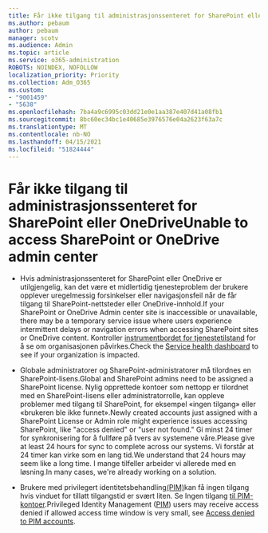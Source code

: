 ```yaml
---
title: Får ikke tilgang til administrasjonssenteret for SharePoint eller OneDrive
ms.author: pebaum
author: pebaum
manager: scotv
ms.audience: Admin
ms.topic: article
ms.service: o365-administration
ROBOTS: NOINDEX, NOFOLLOW
localization_priority: Priority
ms.collection: Adm_O365
ms.custom:
- "9001459"
- "5638"
ms.openlocfilehash: 7ba4a9c6995c03dd21e0e1aa387e407d41a08fb1
ms.sourcegitcommit: 8bc60ec34bc1e40685e3976576e04a2623f63a7c
ms.translationtype: MT
ms.contentlocale: nb-NO
ms.lasthandoff: 04/15/2021
ms.locfileid: "51824444"
---
```

# <a name="unable-to-access-sharepoint-or-onedrive-admin-center"></a><span data-ttu-id="a96c7-102">Får ikke tilgang til administrasjonssenteret for SharePoint eller OneDrive</span><span class="sxs-lookup"><span data-stu-id="a96c7-102">Unable to access SharePoint or OneDrive admin center</span></span>

- <span data-ttu-id="a96c7-103">Hvis administrasjonssenteret for SharePoint eller OneDrive er utilgjengelig, kan det være et midlertidig tjenesteproblem der brukere opplever uregelmessig forsinkelser eller navigasjonsfeil når de får tilgang til SharePoint-nettsteder eller OneDrive-innhold.</span><span class="sxs-lookup"><span data-stu-id="a96c7-103">If your SharePoint or OneDrive Admin center site is inaccessible or unavailable, there may be a temporary service issue where users experience intermittent delays or navigation errors when accessing SharePoint sites or OneDrive content.</span></span> <span data-ttu-id="a96c7-104">Kontroller [instrumentbordet for tjenestetilstand](https://admin.microsoft.com/AdminPortal/Home#/servicehealth) for å se om organisasjonen påvirkes.</span><span class="sxs-lookup"><span data-stu-id="a96c7-104">Check the [Service health dashboard](https://admin.microsoft.com/AdminPortal/Home#/servicehealth) to see if your organization is impacted.</span></span>

- <span data-ttu-id="a96c7-105">Globale administratorer og SharePoint-administratorer må tilordnes en SharePoint-lisens.</span><span class="sxs-lookup"><span data-stu-id="a96c7-105">Global and SharePoint admins need to be assigned a SharePoint license.</span></span> <span data-ttu-id="a96c7-106">Nylig opprettede kontoer som nettopp er tilordnet med en SharePoint-lisens eller administratorrolle, kan oppleve problemer med tilgang til SharePoint, for eksempel «ingen tilgang» eller «brukeren ble ikke funnet».</span><span class="sxs-lookup"><span data-stu-id="a96c7-106">Newly created accounts just assigned with a SharePoint License or Admin role might experience issues accessing SharePoint, like "access denied" or "user not found."</span></span> <span data-ttu-id="a96c7-107">Gi minst 24 timer for synkronisering for å fullføre på tvers av systemene våre.</span><span class="sxs-lookup"><span data-stu-id="a96c7-107">Please give at least 24 hours for sync to complete across our systems.</span></span> <span data-ttu-id="a96c7-108">Vi forstår at 24 timer kan virke som en lang tid.</span><span class="sxs-lookup"><span data-stu-id="a96c7-108">We understand that 24 hours may seem like a long time.</span></span> <span data-ttu-id="a96c7-109">I mange tilfeller arbeider vi allerede med en løsning.</span><span class="sxs-lookup"><span data-stu-id="a96c7-109">In many cases, we're already working on a solution.</span></span>

- <span data-ttu-id="a96c7-110">Brukere med privilegert identitetsbehandling[(PIM)](https://docs.microsoft.com/azure/active-directory/privileged-identity-management/pim-how-to-add-role-to-user?tabs=new)kan få ingen tilgang hvis vinduet for tillatt tilgangstid er svært liten. Se Ingen tilgang  [til PIM-kontoer](https://docs.microsoft.com/sharepoint/troubleshoot/administration/access-denied-to-pim-user-accounts).</span><span class="sxs-lookup"><span data-stu-id="a96c7-110">Privileged Identity Management ([PIM](https://docs.microsoft.com/azure/active-directory/privileged-identity-management/pim-how-to-add-role-to-user?tabs=new))  users may receive access denied if allowed access time window is very small, see  [Access denied to PIM accounts](https://docs.microsoft.com/sharepoint/troubleshoot/administration/access-denied-to-pim-user-accounts).</span></span>